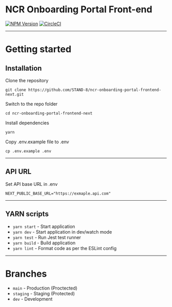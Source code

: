 # NCR Onboarding Portal Front-end

<a href="https://www.npmjs.com/~nestjscore" target="_blank"><img src="https://img.shields.io/npm/v/@nestjs/core.svg" alt="NPM Version" /></a>
<a href="https://circleci.com/gh/nestjs/nest" target="_blank"><img src="https://img.shields.io/circleci/build/github/nestjs/nest/master" alt="CircleCI" /></a>

----------

# Getting started

## Installation

Clone the repository

    git clone https://github.com/STAND-8/ncr-onboarding-portal-frontend-next.git

Switch to the repo folder

    cd ncr-onboarding-portal-frontend-next
    
Install dependencies
    
    yarn

Copy .env.example file to .env

    cp .env.example .env

----------

## API URL

Set API base URL in .env

    NEXT_PUBLIC_BASE_URL="https://exmaple.api.com"

----------

## YARN scripts

- `yarn start` - Start application
- `yarn dev` - Start application in dev/watch mode
- `yarn test` - Run Jest test runner 
- `yarn build` - Build application
- `yarn lint` - Format code as per the ESLint config

----------
 
# Branches

- `main` - Production (Proctected)
- `staging` - Staging (Protected)
- `dev` - Development
